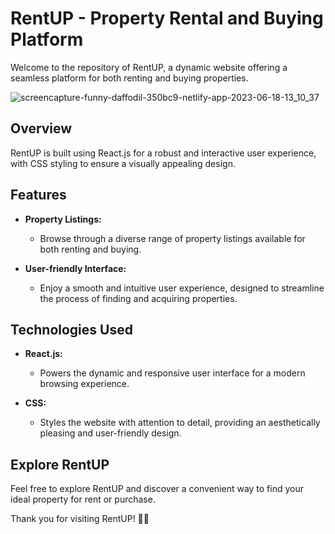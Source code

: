 # RentUP - Property Rental and Buying Platform

Welcome to the repository of RentUP, a dynamic website offering a seamless platform for both renting and buying properties.

![screencapture-funny-daffodil-350bc9-netlify-app-2023-06-18-13_10_37](https://github.com/sunil9813/Real-estate-website/assets/67497228/011837d1-0937-40cd-8ea2-aa83aefaf649)

## Overview

RentUP is built using React.js for a robust and interactive user experience, with CSS styling to ensure a visually appealing design.

## Features

- **Property Listings:**
  - Browse through a diverse range of property listings available for both renting and buying.

- **User-friendly Interface:**
  - Enjoy a smooth and intuitive user experience, designed to streamline the process of finding and acquiring properties.

## Technologies Used

- **React.js:**
  - Powers the dynamic and responsive user interface for a modern browsing experience.

- **CSS:**
  - Styles the website with attention to detail, providing an aesthetically pleasing and user-friendly design.

## Explore RentUP

Feel free to explore RentUP and discover a convenient way to find your ideal property for rent or purchase.

Thank you for visiting RentUP! 🏡✨
